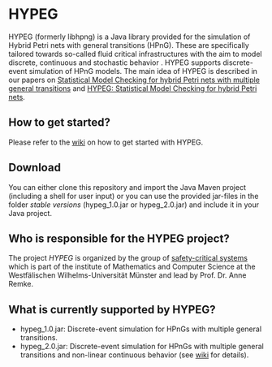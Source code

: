 # HYPEG
HYPEG (formerly libhpng) is a Java library provided for the simulation of Hybrid Petri nets with general transitions (HPnG). These are specifically tailored towards so-called fluid critical infrastructures with the aim to model discrete, continuous and stochastic behavior . HYPEG supports discrete-event simulation of HPnG models.
The main idea of HYPEG is described in our papers on [Statistical Model Checking for hybrid Petri nets with
multiple general transitions](https://ieeexplore.ieee.org/document/8023146/) and [HYPEG: Statistical Model Checking for hybrid Petri nets](https://dl.acm.org/citation.cfm?id=3150956).

## How to get started?
Please refer to the [wiki](https://github.com/jannikhuels/libhpng/wiki) on how to get started with HYPEG.

## Download
You can either clone this repository and import the Java Maven project (including a shell for user input) or you can use the provided jar-files in the folder *stable versions* (hypeg_1.0.jar or hypeg_2.0.jar) and include it in your Java project.

## Who is responsible for the HYPEG project?
The project *HYPEG* is organized by the group of [safety-critical systems](https://www.uni-muenster.de/Informatik.AGRemke/en/index.html) which is part of the institute of Mathematics and Computer Science at the Westfälischen Wilhelms-Universität Münster and lead by Prof. Dr. Anne Remke.

## What is currently supported by HYPEG?
+ hypeg_1.0.jar: Discrete-event simulation for HPnGs with multiple general transitions.
+ hypeg_2.0.jar: Discrete-event simulation for HPnGs with multiple general transitions and non-linear continuous behavior (see [wiki](https://github.com/jannikhuels/libhpng/wiki) for details).

